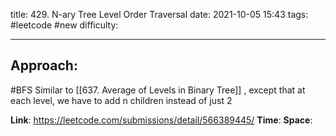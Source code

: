 title: 429. N-ary Tree Level Order Traversal
date: 2021-10-05 15:43
tags: #leetcode #new
difficulty:

---
## Approach:
#BFS 
Similar to [[637. Average of Levels in Binary Tree]] , except that at each level, we have to add n children instead of just 2

**Link**: https://leetcode.com/submissions/detail/566389445/
**Time**:
**Space**: